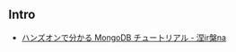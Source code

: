 ## Intro

- [ハンズオンで分かる MongoDB チュートリアル - 涅ir槃na](http://babie.hatenablog.com/entry/20100805/1280982678)
